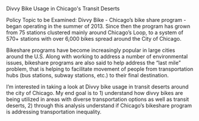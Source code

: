 Divvy Bike Usage in Chicago's Transit Deserts

Policy Topic to be Examined: 
Divvy Bike - Chicago’s bike share program - began operating in the summer of 2013. Since then the program has grown from 75 stations clustered mainly around Chicago’s Loop, to a system of 570+ stations with over 6,000 bikes spread around the City of Chicago. 

Bikeshare programs have become increasingly popular in large cities around the U.S. Along with working to address a number of environmental issues, bikeshare programs are also said to help address the “last mile” problem, that is helping to facilitate movement of people from transportation hubs (bus stations, subway stations, etc.) to their final destination. 

I’m interested in taking a look at Divvy bike usage in transit deserts around the city of Chicago. My end goal is to 1) understand how divvy bikes are being utilized in areas with diverse transportation options as well as transit deserts, 2) through this analysis understand if Chicago’s bikeshare program is addressing transportation inequality. 
